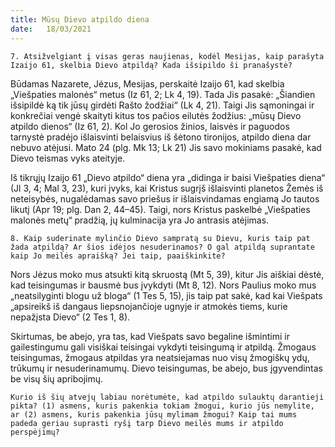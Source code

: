 ```yaml
---
title: Mūsų Dievo atpildo diena 
date:   18/03/2021
---
```


`7. Atsižvelgiant į visas geras naujienas, kodėl Mesijas, kaip parašyta Izaijo 61, skelbia Dievo atpildą? Kada išsipildo ši pranašystė?`

Būdamas Nazarete, Jėzus, Mesijas, perskaitė Izaijo 61, kad skelbia „Viešpaties malonės“ metus (Iz 61, 2; Lk 4, 19). Tada Jis pasakė: „Šiandien išsipildė ką tik jūsų girdėti Rašto žodžiai“ (Lk 4, 21). Taigi Jis sąmoningai ir konkrečiai vengė skaityti kitus tos pačios eilutės žodžius: „mūsų Dievo atpildo dienos“ (Iz 61, 2). Kol Jo gerosios žinios, laisvės ir paguodos tarnystė pradėjo išlaisvinti belaisvius iš šėtono tironijos, atpildo diena dar nebuvo atėjusi. Mato 24 (plg. Mk 13; Lk 21) Jis savo mokiniams pasakė, kad Dievo teismas vyks ateityje.

Iš tikrųjų Izaijo 61 „Dievo atpildo“ diena yra „didinga ir baisi Viešpaties diena“ (Jl 3, 4; Mal 3, 23), kuri įvyks, kai Kristus sugrįš išlaisvinti planetos Žemės iš neteisybės, nugalėdamas savo priešus ir išlaisvindamas engiamą Jo tautos likutį (Apr 19; plg. Dan 2, 44–45). Taigi, nors Kristus paskelbė „Viešpaties malonės metų“ pradžią, jų kulminacija yra Jo antrasis atėjimas.

`8. Kaip suderinate mylinčio Dievo sampratą su Dievu, kuris taip pat žada atpildą? Ar šios idėjos nesuderinamos? O gal atpildą suprantate kaip Jo meilės apraišką? Jei taip, paaiškinkite?`

Nors Jėzus moko mus atsukti kitą skruostą (Mt 5, 39), kitur Jis aiškiai dėstė, kad teisingumas ir bausmė bus įvykdyti (Mt 8, 12). Nors Paulius moko mus „neatsilyginti blogu už bloga“ (1 Tes 5, 15), jis taip pat sakė, kad kai Viešpats „apsireikš iš dangaus liepsnojančioje ugnyje ir atmokės tiems, kurie nepažįsta Dievo“ (2 Tes 1, 8).

Skirtumas, be abejo, yra tas, kad Viešpats savo begaline išmintimi ir gailestingumu gali visiškai teisingai vykdyti teisingumą ir atpildą. Žmogaus teisingumas, žmogaus atpildas yra neatsiejamas nuo visų žmogiškų ydų, trūkumų ir nesuderinamumų. Dievo teisingumas, be abejo, bus įgyvendintas be visų šių apribojimų.

`Kurio iš šių atvejų labiau norėtumėte, kad atpildo sulauktų darantieji pikta? (1) asmens, kuris pakenkia tokiam žmogui, kurio jūs nemylite, ar (2) asmens, kuris pakenkia jūsų mylimam žmogui? Kaip tai mums padeda geriau suprasti ryšį tarp Dievo meilės mums ir atpildo perspėjimų?`